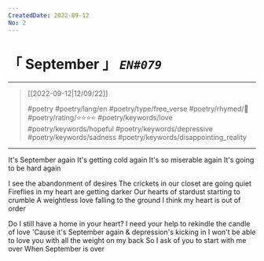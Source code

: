 ```yaml
---
CreatedDate: 2022-09-12
No: 2
---
```

# &#12300; September &#12301; *`EN#079`*

---

> [[2022-09-12|12/09/22]]
> 
> #poetry 
> #poetry/lang/en 
> #poetry/type/free_verse 
> #poetry/rhymed/🔴 
> #poetry/rating/⭐⭐⭐⭐ 
> #poetry/keywords/love #poetry/keywords/hopeful #poetry/keywords/depressive #poetry/keywords/sadness #poetry/keywords/disappointing_reality 

---

It's September again
It's getting cold again
It's so miserable again
It's going to be hard again

I see the abandonment of desires
The crickets in our closet are going quiet
Fireflies in my heart are getting darker
Our hearts of stardust starting to crumble
A weightless love falling to the ground
I think my heart is out of order

Do I still have a home in your heart?
I need your help to rekindle the candle of love
'Cause it's September again & depression's kicking in
I won't be able to love you with all the weight on my back
So I ask of you to start with me over
When September is over